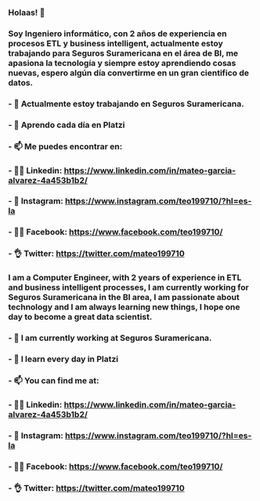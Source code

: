 ### Holaas! 👋

### Soy Ingeniero informático, con 2 años de experiencia en procesos ETL y business intelligent, actualmente estoy trabajando para Seguros Suramericana en el área de BI, me apasiona la tecnología y siempre estoy aprendiendo cosas nuevas, espero algún día convertirme en un gran cientifico de datos.


### - 🔭 Actualmente estoy trabajando en Seguros Suramericana.
### - 🌱 Aprendo cada día en Platzi 
### - 📫 Me puedes encontrar en:
### - 👨‍💻 Linkedin: https://www.linkedin.com/in/mateo-garcia-alvarez-4a453b1b2/
### - 📸 Instagram: https://www.instagram.com/teo199710/?hl=es-la
### - 👱‍♂‍ Facebook: https://www.facebook.com/teo199710/
### - 👌 Twitter: https://twitter.com/mateo199710


### I am a Computer Engineer, with 2 years of experience in ETL and business intelligent processes, I am currently working for Seguros Suramericana in the BI area, I am passionate about technology and I am always learning new things, I hope one day to become a great data scientist.


### - 🔭 I am currently working at Seguros Suramericana.
### - 🌱 I learn every day in Platzi
### - 📫 You can find me at:
### - 👨‍💻 Linkedin: https://www.linkedin.com/in/mateo-garcia-alvarez-4a453b1b2/
### - 📸 Instagram: https://www.instagram.com/teo199710/?hl=es-la
### - 👱‍♂️ Facebook: https://www.facebook.com/teo199710/
### - 👌 Twitter: https://twitter.com/mateo199710
